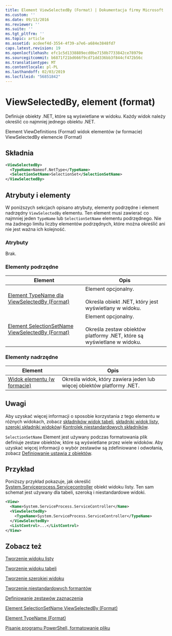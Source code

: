 ```yaml
---
title: Element ViewSelectedBy (Format) | Dokumentacja firmy Microsoft
ms.custom: ''
ms.date: 09/13/2016
ms.reviewer: ''
ms.suite: ''
ms.tgt_pltfrm: ''
ms.topic: article
ms.assetid: acdeef4d-3554-4f39-a7e6-a684e3848fd7
caps.latest.revision: 19
ms.openlocfilehash: efc1c5d1338889ecd0be7150b7733842ce78979e
ms.sourcegitcommit: b6871f21bd666f9cd71dd336bb3f844cf472b56c
ms.translationtype: MT
ms.contentlocale: pl-PL
ms.lasthandoff: 02/03/2019
ms.locfileid: "56851842"
---
```

# <a name="viewselectedby-element-format"></a>ViewSelectedBy, element (format)

Definiuje obiekty .NET, które są wyświetlane w widoku. Każdy widok należy określić co najmniej jednego obiektu .NET.

Element ViewDefinitions (Format) widok elementów (w formacie) ViewSelectedBy elemencie (Format)

## <a name="syntax"></a>Składnia

```xml
<ViewSelectedBy>
  <TypeName>Nameof.NetType</TypeName>
  <SelectionSetName>SelectionSet</SelectionSetName>
</ViewSelectedBy>
```

## <a name="attributes-and-elements"></a>Atrybuty i elementy

W poniższych sekcjach opisano atrybuty, elementy podrzędne i element nadrzędny `ViewSelectedBy` elementu. Ten element musi zawierać co najmniej jeden `TypeName` lub `SelectionSetName` elementu podrzędnego. Nie ma żadnego limitu liczby elementów podrzędnych, które można określić ani nie jest ważna ich kolejność.

### <a name="attributes"></a>Atrybuty

Brak.

### <a name="child-elements"></a>Elementy podrzędne

|Element|Opis|
|-------------|-----------------|
|[Element TypeName dla ViewSelectedBy (Format)](./typename-element-for-viewselectedby-format.md)|Element opcjonalny.<br /><br /> Określa obiekt .NET, który jest wyświetlany w widoku.|
|[Element SelectionSetName ViewSelectedBy (Format)](./selectionsetname-element-for-viewselectedby-format.md)|Element opcjonalny.<br /><br /> Określa zestaw obiektów platformy .NET, które są wyświetlane w widoku.|

### <a name="parent-elements"></a>Elementy nadrzędne

|Element|Opis|
|-------------|-----------------|
|[Widok elementu (w formacie)](./view-element-format.md)|Określa widok, który zawiera jeden lub więcej obiektów platformy .NET.|

## <a name="remarks"></a>Uwagi

Aby uzyskać więcej informacji o sposobie korzystania z tego elementu w różnych widokach, zobacz [składników widok tabeli](./creating-a-table-view.md), [składniki widok listy](./creating-a-list-view.md), [szeroki składniki widoków](./creating-a-wide-view.md)i [Kontrolek niestandardowych składników](./creating-custom-controls.md).

`SelectionSetName` Element jest używany podczas formatowania plik definiuje zestaw obiektów, które są wyświetlane przez wiele widoków. Aby uzyskać więcej informacji o wybór zestawów są zdefiniowane i odwołania, zobacz [Definiowanie ustawia z obiektów](./defining-selection-sets.md).

## <a name="example"></a>Przykład

Poniższy przykład pokazuje, jak określić [System.Serviceprocess.Servicecontroller](/dotnet/api/System.ServiceProcess.ServiceController) obiekt widoku listy. Ten sam schemat jest używany dla tabeli, szeroką i niestandardowe widoki.

```xml
<View>
  <Name>System.ServiceProcess.ServiceController</Name>
  <ViewSelectedBy>
    <TypeName>System.ServiceProcess.ServiceController</TypeName>
  </ViewSelectedBy>
  <ListControl>...</ListControl>
</View>
```

## <a name="see-also"></a>Zobacz też

[Tworzenie widoku listy](./creating-a-list-view.md)

[Tworzenie widoku tabeli](./creating-a-table-view.md)

[Tworzenie szerokiej widoku](./creating-a-wide-view.md)

[Tworzenie niestandardowych formantów](./creating-custom-controls.md)

[Definiowanie zestawów zaznaczenia](./defining-selection-sets.md)

[Element SelectionSetName ViewSelectedBy (Format)](./selectionsetname-element-for-viewselectedby-format.md)

[Element TypeName (Format)](./typename-element-for-viewselectedby-format.md)

[Pisanie programu PowerShell, formatowanie pliku](./writing-a-powershell-formatting-file.md)
